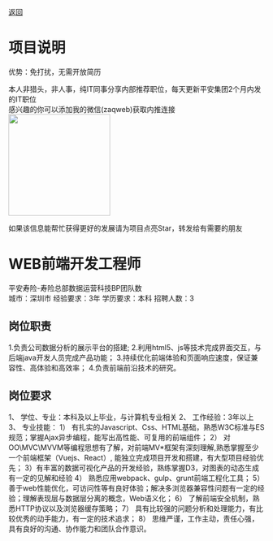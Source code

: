 [返回](../)

# 项目说明

优势：免打扰，无需开放简历

本人非猎头，非人事，纯IT同事分享内部推荐职位，每天更新平安集团2个月内发的IT职位  
感兴趣的你可以添加我的微信(zaqweb)获取内推连接  
<img src="https://github.com/zaqweb/PA-IT-JOBS/blob/master/WechatICode.jpeg"  height="200" width="200">

如果该信息能帮忙获得更好的发展请为项目点亮Star，转发给有需要的朋友

# WEB前端开发工程师
平安寿险-寿险总部数据运营科技BP团队数  
城市：深圳市 经验要求：3年 学历要求：本科  招聘人数：3

## 岗位职责
1.负责公司数据分析的展示平台的搭建;
2.利用html5、js等技术完成界面交互，与后端java开发人员完成产品功能；
3.持续优化前端体验和页面响应速度，保证兼容性、高体验和高效率；
4.负责前端前沿技术的研究。

## 岗位要求
1、 学位、专业：本科及以上毕业，与计算机专业相关
2、 工作经验：3年以上
3、 专业技能：
1） 有扎实的Javascript、Css、HTML基础，熟悉W3C标准与ES规范；掌握Ajax异步编程，能写出高性能、可复用的前端组件；
2） 对OO\MVC\MVVM等编程思想有了解，对前端MV*框架有深刻理解,熟悉掌握至少一个前端框架（Vuejs、React）, 能独立完成项目开发和搭建，有大型项目经验优先；
3）有丰富的数据可视化产品的开发经验，熟练掌握D3，对图表的动态生成有一定的见解和经验
4） 熟悉应用webpack、gulp、grunt前端工程化工具；
5） 善于web性能优化，可访问性等有良好体验；解决多浏览器兼容性问题有一定的经验；理解表现层与数据层分离的概念，Web语义化；
6） 了解前端安全机制，熟悉HTTP协议以及浏览器缓存策略；
7） 具有比较强的问题分析和处理能力，有比较优秀的动手能力，有一定的技术追求；
8） 思维严谨，工作主动，责任心强，具有良好的沟通、协作能力和团队合作意识。




